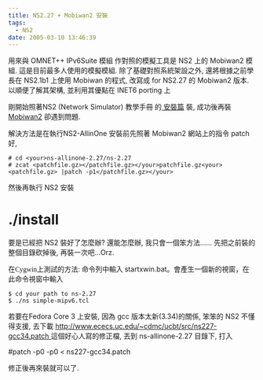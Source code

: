 ```yaml
---
title: NS2.27 + Mobiwan2 安裝
tags:
  - NS2
date: 2005-03-10 13:46:39
---
```


用來與 OMNET++ IPv6Suite 模組 作對照的模擬工具是 NS2 上的 Mobiwan2 模組.
這是目前最多人使用的模擬模組.
除了基礎對照系統架設之外,
還將根據之前學長在 NS2.1b1 上使用 Mobiwan 的程式,
改寫成 for NS2.27 的 Mobiwan2 版本.
以順便了解其架構, 並利用其優點在 INET6 porting 上

剛開始照著NS2 (Network Simulator) 教學手冊 的[ 安裝篇](http://140.116.72.80/%7Esmallko/ns2/setup.htm) 裝,
成功後再裝 [Mobiwan2](http://www.ti-wmc.nl/mobiwan2/) 卻遇到問題.

解決方法是在執行NS2-AllinOne 安裝前先照著 Mobiwan2 網站上的指令 patch 好,
```
# cd <your>ns-allinone-2.27/ns-2.27
# zcat <patchfile.gz></patchfile.gz></your>patchfile.gz<your><patchfile.gz> |patch -p1</patchfile.gz></your>
```
然後再執行 NS2 安裝
# ./install

要是已經把 NS2 裝好了怎麼辦? 還能怎麼辦, 我只會一個笨方法......
先把之前裝的整個目錄砍掉後, 再裝一次吧...Orz.

<span style="font-family:新細明體;">在Cygwin上測試的方法: 命令列中輸入 </span><span lang="EN-US">startxwin.bat</span><span style="font-family:新細明體;">。會產生一個新的視窗，在此命令視窗中輸入</span>
```
$ cd your path to ns-2.27
$ ./ns simple-mipv6.tcl
```

若要在Fedora Core 3 上安裝, 因為 gcc 版本太新(3.34)的關係, 笨笨的 NS2 不懂得支援,
去下載 [http://www.ececs.uc.edu/~cdmc/ucbt/src/ns227-gcc34.patch ](http://www.ececs.uc.edu/%7Ecdmc/ucbt/src/ns227-gcc34.patch)
這個好心人寫的修正檔,
丟到 ns-allinone-2.27 目錄下, 打入

#patch -p0 -p0 < ns227-gcc34.patch

修正後再來裝就可以了.
